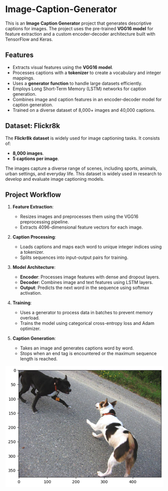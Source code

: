# Image-Caption-Generator

This is an **Image Caption Generator** project that generates descriptive captions for images. The project uses the pre-trained **VGG16 model** for feature extraction and a custom encoder-decoder architecture built with TensorFlow and Keras.

## Features

- Extracts visual features using the **VGG16 model**.
- Processes captions with a **tokenizer** to create a vocabulary and integer mappings.
- Uses a **generator function** to handle large datasets efficiently.
- Employs Long Short-Term Memory (LSTM) networks for caption generation.
- Combines image and caption features in an encoder-decoder model for caption generation.
- Trained on a diverse dataset of 8,000+ images and 40,000 captions.
  

## Dataset: Flickr8k

The **Flickr8k dataset** is widely used for image captioning tasks. It consists of:
- **8,000 images**.
- **5 captions per image**.

The images capture a diverse range of scenes, including sports, animals, urban settings, and everyday life. This dataset is widely used in research to develop and evaluate image captioning models.

## Project Workflow

1. **Feature Extraction**:
   - Resizes images and preprocesses them using the VGG16 preprocessing pipeline.
   - Extracts 4096-dimensional feature vectors for each image.

2. **Caption Processing**:
   - Loads captions and maps each word to unique integer indices using a tokenizer.
   - Splits sequences into input-output pairs for training.

3. **Model Architecture**:
   - **Encoder**: Processes image features with dense and dropout layers.
   - **Decoder**: Combines image and text features using LSTM layers.
   - **Output**: Predicts the next word in the sequence using softmax activation.

4. **Training**:
   - Uses a generator to process data in batches to prevent memory overload.
   - Trains the model using categorical cross-entropy loss and Adam optimizer.

5. **Caption Generation**:
   - Takes an image and generates captions word by word.
   - Stops when an end tag is encountered or the maximum sequence length is reached.

![hello](https://github.com/pratikringe46/Image-Caption-Generator/blob/main/images/download.png?raw=true)

